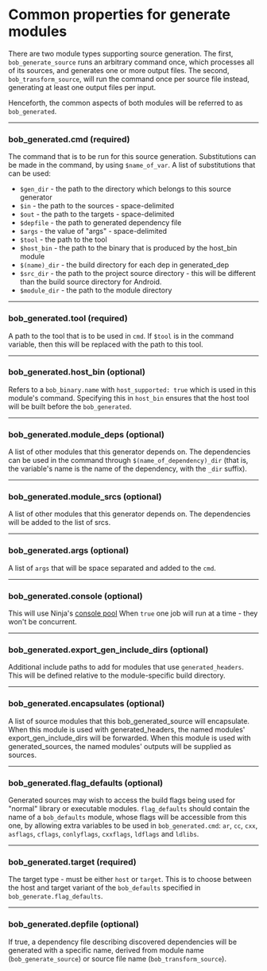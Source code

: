 Common properties for generate modules
======================================

There are two module types supporting source generation.
The first, `bob_generate_source` runs an arbitrary command
once, which processes all of its sources, and generates one
or more output files. The second, `bob_transform_source`, will
run the command once per source file instead, generating at least
one output files per input.

Henceforth, the common aspects of both modules will
be referred to as `bob_generated`.

----
### **bob_generated.cmd** (required)
The command that is to be run for this source generation.
Substitutions can be made in the command, by using
`$name_of_var`. A list of substitutions that can be used:

- `$gen_dir` - the path to the directory which belongs to this source generator
- `$in` - the path to the sources - space-delimited
- `$out` - the path to the targets - space-delimited
- `$depfile` - the path to generated dependency file
- `$args` - the value of "args" - space-delimited
- `$tool` - the path to the tool
- `$host_bin` - the path to the binary that is produced by the host_bin module
- `$(name)_dir` - the build directory for each dep in generated_dep
- `$src_dir` - the path to the project source directory - this will be different
  than the build source directory for Android.
- `$module_dir` - the path to the module directory

----
### **bob_generated.tool** (required)
A path to the tool that is to be used in `cmd`. If `$tool` is in
the command variable, then this will be replaced with the path to
this tool.

----
### **bob_generated.host_bin** (optional)
Refers to a `bob_binary.name` with `host_supported: true` which is used in this
module's command. Specifying this in `host_bin` ensures that the host tool will
be built before the `bob_generated`.

----
### **bob_generated.module_deps** (optional)
A list of other modules that this generator depends on. The dependencies can be
used in the command through `$(name_of_dependency)_dir` (that is, the variable's
name is the name of the dependency, with the `_dir` suffix).

----
### **bob_generated.module_srcs** (optional)
A list of other modules that this generator depends on.
The dependencies will be added to the list of srcs.

----
### **bob_generated.args** (optional)
A list of `args` that will be space separated and added to the `cmd`.

----
### **bob_generated.console** (optional)
This will use Ninja's [console pool](https://ninja-build.org/manual.html#_the_literal_console_literal_pool)
When `true` one job will run at a time - they won't be concurrent.

----
### **bob_generated.export_gen_include_dirs** (optional)
Additional include paths to add for modules that use `generated_headers`. This
will be defined relative to the module-specific build directory.

----
### **bob_generated.encapsulates** (optional)
A list of source modules that this bob_generated_source will encapsulate.
When this module is used with generated_headers, the named modules' export_gen_include_dirs will be forwarded.
When this module is used with generated_sources, the named modules' outputs will be supplied as sources.

----
### **bob_generated.flag_defaults** (optional)
Generated sources may wish to access the build flags being used for "normal"
library or executable modules. `flag_defaults` should contain the name of a
`bob_defaults` module, whose flags will be accessible from this one, by
allowing extra variables to be used in `bob_generated.cmd`: `ar`, `cc`, `cxx`,
`asflags`, `cflags`, `conlyflags`, `cxxflags`, `ldflags` and `ldlibs`.

----
### **bob_generated.target** (required)
The target type - must be either `host` or `target`. This is to choose between
the host and target variant of the `bob_defaults` specified in
`bob_generate.flag_defaults`.

----
### **bob_generated.depfile** (optional)
If true, a dependency file describing discovered dependencies will be generated
with a specific name, derived from module name (`bob_generate_source`) or
source file name (`bob_transform_source`).
